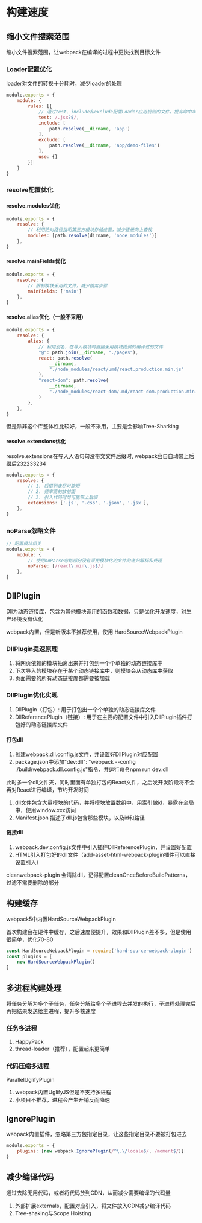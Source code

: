 # 构建速度

## 缩小文件搜索范围

缩小文件搜索范围，让webpack在编译的过程中更快找到目标文件

### Loader配置优化

loader对文件的转换十分耗时，减少loader的处理

```js
module.exports = {
    module: {
        rules: [{
            // 通过test、include和exclude配置Loader应用规则的文件，提高命中率
            test: /.jsx?$/,
            include: [
                path.resolve(__dirname, 'app')
            ],
            exclude: [
                path.resolve(__dirname, 'app/demo-files')
            ],
            use: {}
        }]
    }
}
```

### resolve配置优化

#### resolve.modules优化

```js
module.exports = {
    resolve: {
        // 利用绝对路径指明第三方模块存储位置，减少逐级向上查找
        modules: [path.resolve(dirname, 'node_modules')]
    },
}
```

#### resolve.mainFields优化

```js
module.exports = {
    resolve: {
        // 限制模块采用的文件，减少搜索步骤
        mainFields: ['main']
    },
}
```

#### resolve.alias优化（一般不采用）

```js
module.exports = {
    resolve: {
        alias: {
            // 利用别名，在导入模块时直接采用模块提供的编译过的文件
            "@": path.join(__dirname, "./pages"),
            react: path.resolve(
                __dirname,
                "./node_modules/react/umd/react.production.min.js"
            ),
            "react-dom": path.resolve(
                __dirname,
                "./node_modules/react-dom/umd/react-dom.production.min.js"
            )
        },
    },
}
```

但是除非这个库整体性比较好，一般不采用，主要是会影响Tree-Sharking

#### resolve.extensions优化

resolve.extensions在导入入语句句没带文文件后缀时, webpack会自自动带上后缀后232233234

```js
module.exports = {
    resolve: {
        // 1. 后缀列表尽可能短
        // 2. 频率高的放前面
        // 3. 引入代码时尽可能带上后缀
        extensions: ['.js', '.css', '.json', '.jsx'],
    },
}
```

### noParse忽略文件

```js
// 配置模块相关
module.exports = {
    module: {
        // 使用noParse忽略部分没有采用模块化的文件的递归解析和处理
        noParse: [/react\.min\.js$/]
    },
}
```

## DllPlugin

Dll为动态链接库，包含为其他模块调用的函数和数据，只是优化开发速度，对生产环境没有优化

webpack内置，但是新版本不推荐使用，使用 HardSourceWebpackPlugin

### DllPlugin提速原理

1. 将网页依赖的模块抽离出来并打包到一个个单独的动态链接库中
2. 下次导入的模块存在于某个动态链接库中，则模块会从动态库中获取
3. 页面需要的所有动态链接库都需要被加载

### DllPlugin优化实现

1. DllPlugin（打包）: 用于打包出一个个单独的动态链接库文件
2. DllReferencePlugin（链接）: 用于在主要的配置文件中引入DllPlugin插件打包好的动态链接库文件

#### 打包dll

1. 创建webpack.dll.config.js文件，并设置好DllPlugin对应配置
2. package.json中添加"dev:dll": "webpack --config ./build/webpack.dll.config.js"指令，并运行命令npm run dev:dll

此时多一个dll文件夹，同时里面有单独打包的React文件，之后发开发阶段将不会再对React进行编译，节约开发时间 

1. dll文件包含大量模块的代码，并将模块放置数组中，用索引做id，暴露在全局中，使用window.xxx访问
2. Manifest.json 描述了dll.js包含那些模块，以及id和路径

#### 链接dll

1. webpack.dev.config.js文件中引入插件DllReferencePlugin，并设置好配置
2. HTML引入打包好的dll文件（add-asset-html-webpack-plugin插件可以直接设置引入）

cleanwebpack-plugin 会清除dll，记得配置cleanOnceBeforeBuildPatterns，过滤不需要删除的部分

## 构建缓存

webpack5中内置HardSourceWebpackPlugin

首次构建会在硬件中缓存，之后速度便提升，效果和DllPlugin差不多，但是使用很简单，优化70-80

```js
const HardSourceWebpackPlugin = require('hard-source-webpack-plugin')
const plugins = [
    new HardSourceWebpackPlugin()
]
```

## 多进程构建处理

将任务分解为多个子任务，任务分解给多个子进程去并发的执行，子进程处理完后再把结果发送给主进程，提升多核速度

### 任务多进程

1. HappyPack
2. thread-loader（推荐），配置起来更简单

### 代码压缩多进程

ParallelUglifyPlugin

1. webpack内置UglifyJS但是不支持多进程
2. 小项目不推荐，进程会产生开销反而降速

## IgnorePlugin

webpack内置插件，忽略第三方包指定目录，让这些指定目录不要被打包进去

```js
module.exports = {
    plugins: [new webpack.IgnorePlugin(/^\.\/locale$/, /moment$/)]
}
```

## 减少编译代码

通过去除无用代码，或者将代码放到CDN，从而减少需要编译的代码量

1. 外部扩展externals，配置对应引入，将文件放入CDN减少编译代码
2. Tree-shaking与Scope Hoisting
